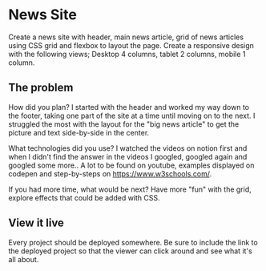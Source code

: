 # News Site
Create a news site with header, main news article, grid of news articles using CSS grid and flexbox to layout the page.
Create a responsive design with the following views; Desktop 4 columns, tablet 2 columns, mobile 1 column.

## The problem
How did you plan?
I started with the header and worked my way down to the footer, taking one part of the site at a time until moving on to the next. I struggled the most with the layout for the "big news article" to get the picture and text side-by-side in the center.

What technologies did you use?
I watched the videos on notion first and when I didn't find the answer in the videos I googled, googled again and googled some more.. A lot to be found on youtube, examples displayed on codepen and step-by-steps on https://www.w3schools.com/.

If you had more time, what would be next?
Have more "fun" with the grid, explore effects that could be added with CSS.

## View it live
Every project should be deployed somewhere. Be sure to include the link to the deployed project so that the viewer can click around and see what it's all about.
